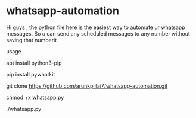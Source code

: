# whatsapp-automation
Hi guys , the python file here is the easiest way to automate ur whatsapp messages. So u can send any  scheduled messages to any number without saving that numberit



usage

apt install python3-pip

pip install pywhatkit

git clone https://github.com/arunkpillai7/whatsapp-automation.git

chmod +x whatsapp.py

./whatsapp.py
